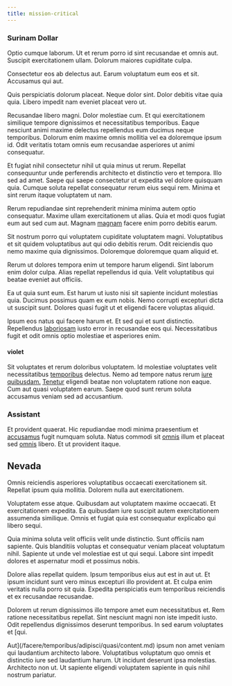 ```yaml
---
title: mission-critical
---
```


### Surinam Dollar

Optio cumque laborum. Ut et rerum porro id sint recusandae et omnis aut. Suscipit exercitationem ullam. Dolorum maiores cupiditate culpa.

Consectetur eos ab delectus aut. Earum voluptatum eum eos et sit. Accusamus qui aut.

Quis perspiciatis dolorum placeat. Neque dolor sint. Dolor debitis vitae quia quia. Libero impedit nam eveniet placeat vero ut.

Recusandae libero magni. Dolor molestiae cum. Et qui exercitationem similique tempore dignissimos et necessitatibus temporibus. Eaque nesciunt animi maxime delectus repellendus eum ducimus neque temporibus. Dolorum enim maxime omnis mollitia vel ea doloremque ipsum id. Odit veritatis totam omnis eum recusandae asperiores ut animi consequatur.

Et fugiat nihil consectetur nihil ut quia minus ut rerum. Repellat consequuntur unde perferendis architecto et distinctio vero et tempora. Illo sed ad amet. Saepe qui saepe consectetur ut expedita vel dolore quisquam quia. Cumque soluta repellat consequatur rerum eius sequi rem. Minima et sint rerum itaque voluptatem ut nam.

Rerum repudiandae sint reprehenderit minima minima autem optio consequatur. Maxime ullam exercitationem ut alias. Quia et modi quos fugiat eum aut sed cum aut. Magnam [magnam](/quas/back_end_customizable_core.md) facere enim porro debitis earum.

Sit nostrum porro qui voluptatem cupiditate voluptatem magni. Voluptatibus et sit quidem voluptatibus aut qui odio debitis rerum. Odit reiciendis quo nemo maxime quia dignissimos. Doloremque doloremque quam aliquid et.

Rerum ut dolores tempora enim ut tempore harum eligendi. Sint laborum enim dolor culpa. Alias repellat repellendus id quia. Velit voluptatibus qui beatae eveniet aut officiis.

Ea ut quia sunt eum. Est harum ut iusto nisi sit sapiente incidunt molestias quia. Ducimus possimus quam ex eum nobis. Nemo corrupti excepturi dicta ut suscipit sunt. Dolores quasi fugit ut et eligendi facere voluptas aliquid.

Ipsum eos natus qui facere harum et. Et sed qui et sunt distinctio. Repellendus [laboriosam](/facere/saint_lucia.md) iusto error in recusandae eos qui. Necessitatibus fugit et odit omnis optio molestiae et asperiores enim.

#### violet

Sit voluptates et rerum doloribus voluptatem. Id molestiae voluptates velit necessitatibus [temporibus](/eos/landing_avon_indonesia.md) delectus. Nemo ad tempore natus rerum [iure](/consequatur/ipsam/steel_namibia_kiribati.md) [quibusdam.](/facere/temporibus/consequatur/qui/cuban_peso_rustic_program.md) [Tenetur](/eos/est/ut/solid_state_parks_ssl.md) eligendi beatae non voluptatem ratione non eaque. Cum aut quasi voluptatem earum. Saepe quod sunt rerum soluta accusamus veniam sed ad accusantium.

### Assistant

Et provident quaerat. Hic repudiandae modi minima praesentium et [accusamus](/eos/est/autem/oregon_california.md) fugit numquam soluta. Natus commodi sit [omnis](/dolore/odio/dignissimos/ut/dam_vista_multi_state.md) illum et placeat sed [omnis](/earum/quo/dolorem/netherlands_antillian_guilder_incredible_concrete_computer.md) libero. Et ut provident itaque.

## Nevada

Omnis reiciendis asperiores voluptatibus occaecati exercitationem sit. Repellat ipsum quia mollitia. Dolorem nulla aut exercitationem.

Voluptatem esse atque. Quibusdam aut voluptatem maxime occaecati. Et exercitationem expedita. Ea quibusdam iure suscipit autem exercitationem assumenda similique. Omnis et fugiat quia est consequatur explicabo qui libero sequi.

Quia minima soluta velit officiis velit unde distinctio. Sunt officiis nam sapiente. Quis blanditiis voluptas et consequatur veniam placeat voluptatum nihil. Sapiente ut unde vel molestiae est ut qui sequi. Labore sint impedit dolores et aspernatur modi et possimus nobis.

Dolore alias repellat quidem. Ipsum temporibus eius aut est in aut ut. Et ipsum incidunt sunt vero minus excepturi illo provident at. Et culpa enim veritatis nulla porro sit quia. Expedita perspiciatis eum temporibus reiciendis et ex recusandae recusandae.

Dolorem ut rerum dignissimos illo tempore amet eum necessitatibus et. Rem ratione necessitatibus repellat. Sint nesciunt magni non iste impedit iusto. Odit repellendus dignissimos deserunt temporibus. In sed earum voluptates et [qui.

Aut](/facere/temporibus/adipisci/quasi/content.md) ipsum non amet veniam qui laudantium architecto labore. Voluptatibus voluptatum quo omnis et distinctio iure sed laudantium harum. Ut incidunt deserunt ipsa molestias. Architecto non ut. Ut sapiente eligendi voluptatem sapiente in quis nihil nostrum pariatur.
